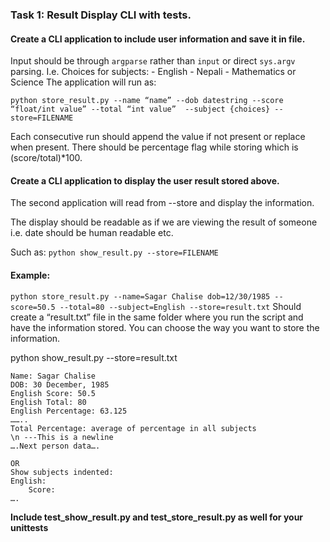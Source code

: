 ### Task 1: Result Display CLI with tests.

#### Create a CLI application to include user information and save it in file.

Input should be through `argparse` rather than `input` or direct `sys.argv` parsing.
I.e.
Choices for subjects: 
    - English
    - Nepali
    - Mathematics or Science
The application will run as:

`python store_result.py --name “name” --dob datestring --score “float/int value” --total “int value”  --subject {choices} --store=FILENAME`

Each consecutive run should append the value if not present or replace when present.
There should be percentage flag while storing which is (score/total)*100.


#### Create a CLI application to display the user result stored above.

The second application will read from --store and display the information.

The display should be readable as if we are viewing the result of someone i.e. date should be human readable etc.

Such as:
`python show_result.py --store=FILENAME`


#### Example:

`python store_result.py --name=Sagar Chalise dob=12/30/1985 --score=50.5 --total=80 --subject=English --store=result.txt`
Should create a “result.txt” file in the same folder where you run the script and have the information stored. You can choose the way you want to store the information.

python show_result.py --store=result.txt

```
Name: Sagar Chalise
DOB: 30 December, 1985
English Score: 50.5
English Total: 80
English Percentage: 63.125
……..
Total Percentage: average of percentage in all subjects
\n ---This is a newline
….Next person data….

OR
Show subjects indented:
English:
    Score:
….
```

**Include test_show_result.py and test_store_result.py as well for your unittests**
